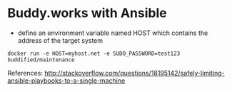 # Buddy.works with Ansible

* define an environment variable named HOST which contains the address of the target system

```
docker run -e HOST=myhost.net -e SUDO_PASSWORD=test123 buddified/maintenance
```

References:
http://stackoverflow.com/questions/18195142/safely-limiting-ansible-playbooks-to-a-single-machine
